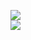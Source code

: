 [![](https://img.shields.io/badge/Made%20With-Github%20Spray-lightgrey.svg?style=for-the-badge&logo=github)](https://github.com/Annihil/github-spray#20202)  
[![](https://i.imgur.com/2DrTn0Z.gif)](https://github.com/Annihil/github-spray)